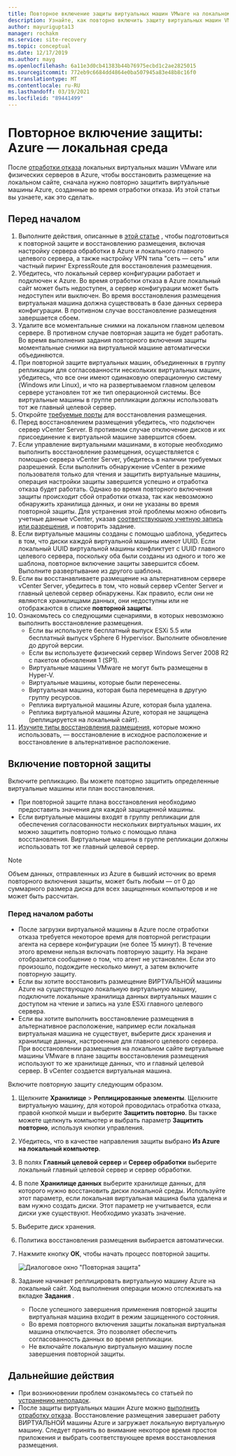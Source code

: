 ```yaml
---
title: Повторное включение защиты виртуальных машин VMware на локальном сайте с помощью Azure Site Recovery
description: Узнайте, как повторно включить защиту виртуальных машин VMware после отработки отказа в Azure с помощью Azure Site Recovery.
author: mayurigupta13
manager: rochakm
ms.service: site-recovery
ms.topic: conceptual
ms.date: 12/17/2019
ms.author: mayg
ms.openlocfilehash: 6a11e3d0cb41383b44b76975ecbd1c2ae2825015
ms.sourcegitcommit: 772eb9c6684dd4864e0ba507945a83e48b8c16f0
ms.translationtype: MT
ms.contentlocale: ru-RU
ms.lasthandoff: 03/19/2021
ms.locfileid: "89441499"
---
```

# <a name="reprotect-from-azure-to-on-premises"></a>Повторное включение защиты: Azure — локальная среда

После [отработки отказа](site-recovery-failover.md) локальных виртуальных машин VMware или физических серверов в Azure, чтобы восстановить размещение на локальном сайте, сначала нужно повторно защитить виртуальные машины Azure, созданные во время отработки отказа. Из этой статьи вы узнаете, как это сделать. 

## <a name="before-you-begin"></a>Перед началом

1. Выполните действия, описанные в [этой статье](vmware-azure-prepare-failback.md) , чтобы подготовиться к повторной защите и восстановлению размещения, включая настройку сервера обработки в Azure и локального главного целевого сервера, а также настройку VPN типа "сеть — сеть" или частный пиринг ExpressRoute для восстановления размещения.
2. Убедитесь, что локальный сервер конфигурации работает и подключен к Azure. Во время отработки отказа в Azure локальный сайт может быть недоступен, а сервер конфигурации может быть недоступен или выключен. Во время восстановления размещения виртуальная машина должна существовать в базе данных сервера конфигурации. В противном случае восстановление размещения завершается сбоем.
3. Удалите все моментальные снимки на локальном главном целевом сервере. В противном случае повторная защита не будет работать.  Во время выполнения задания повторного включения защиты моментальные снимки на виртуальной машине автоматически объединяются.
4. При повторной защите виртуальных машин, объединенных в группу репликации для согласованности нескольких виртуальных машин, убедитесь, что все они имеют одинаковую операционную систему (Windows или Linux), и что на развертываемом главном целевом сервере установлен тот же тип операционной системы. Все виртуальные машины в группе репликации должны использовать тот же главный целевой сервер.
5. Откройте [требуемые порты](vmware-azure-prepare-failback.md#ports-for-reprotectionfailback) для восстановления размещения.
6. Перед восстановлением размещения убедитесь, что подключен сервер vCenter Server. В противном случае отключение дисков и их присоединение к виртуальной машине завершится сбоем.
7. Если управление виртуальными машинами, в которые необходимо выполнить восстановление размещения, осуществляется с помощью сервера vCenter Server, убедитесь в наличии требуемых разрешений. Если выполнить обнаружение vCenter в режиме пользователя только для чтения и защитить виртуальные машины, операция настройки защиты завершится успешно и отработка отказа будет работать. Однако во время повторного включения защиты происходит сбой отработки отказа, так как невозможно обнаружить хранилища данных, и они не указаны во время повторной защиты. Для устранения этой проблемы можно обновить учетные данные vCenter, указав [соответствующую учетную запись или разрешения](vmware-azure-tutorial-prepare-on-premises.md#prepare-an-account-for-automatic-discovery), и повторить задание. 
8. Если виртуальные машины созданы с помощью шаблона, убедитесь в том, что диски каждой виртуальной машины имеют UUID. Если локальный UUID виртуальной машины конфликтует с UUID главного целевого сервера, поскольку оба были созданы из одного и того же шаблона, повторное включение защиты завершится сбоем. Выполните развертывание из другого шаблона.
9. Если вы восстанавливаете размещение на альтернативном сервере vCenter Server, убедитесь в том, что новый сервер vCenter Server и главный целевой сервер обнаружены. Как правило, если они не являются хранилищами данных, они недоступны или не отображаются в списке **повторной защиты**.
10. Ознакомьтесь со следующими сценариями, в которых невозможно выполнить восстановление размещения.
    - Если вы используете бесплатный выпуск ESXi 5.5 или бесплатный выпуск vSphere 6 Hypervisor. Выполните обновление до другой версии.
    - Если вы используете физический сервер Windows Server 2008 R2 с пакетом обновления 1 (SP1).
    - Виртуальные машины VMware не могут быть размещены в Hyper-V.
    - Виртуальные машины, которые были перенесены.
    - Виртуальная машина, которая была перемещена в другую группу ресурсов.
    - Реплика виртуальной машины Azure, которая была удалена.
    - Реплика виртуальной машины Azure, которая не защищена (реплицируется на локальный сайт).
10. [Изучите типы восстановления размещения](concepts-types-of-failback.md), которые можно использовать, — восстановление в исходное расположение и восстановление в альтернативное расположение.


## <a name="enable-reprotection"></a>Включение повторной защиты

Включите репликацию. Вы можете повторно защитить определенные виртуальные машины или план восстановления.

- При повторной защите плана восстановления необходимо предоставить значения для каждой защищенной машины.
- Если виртуальные машины входят в группу репликации для обеспечения согласованности нескольких виртуальных машин, их можно защитить повторно только с помощью плана восстановления. Виртуальные машины в группе репликации должны использовать тот же главный целевой сервер.

>[!NOTE]
>Объем данных, отправленных из Azure в бывший источник во время повторного включения защиты, может быть любым — от 0 до суммарного размера диска для всех защищенных компьютеров и не может быть рассчитан.

### <a name="before-you-start"></a>Перед началом работы

- После загрузки виртуальной машины в Azure после отработки отказа требуется некоторое время для повторной регистрации агента на сервере конфигурации (не более 15 минут). В течение этого времени нельзя включать повторную защиту. На экране отобразится сообщение о том, что агент не установлен. Если это произошло, подождите несколько минут, а затем включите повторную защиту.
- Если вы хотите восстановить размещение ВИРТУАЛЬНОЙ машины Azure на существующую локальную виртуальную машину, подключите локальные хранилища данных виртуальных машин с доступом на чтение и запись на узле ESXi главного целевого сервера.
- Если вы хотите выполнить восстановление размещения в альтернативное расположение, например если локальная виртуальная машина не существует, выберите диск хранения и хранилище данных, настроенные для главного целевого сервера. При восстановлении размещения на локальном сайте виртуальные машины VMware в плане защиты восстановления размещения используют то же хранилище данных, что и главный целевой сервер. В vCenter создается виртуальная машина.

Включите повторную защиту следующим образом.

1. Щелкните **Хранилище** > **Реплицированные элементы**. Щелкните виртуальную машину, для которой проводилась отработка отказа, правой кнопкой мыши и выберите **Защитить повторно**. Вы также можете щелкнуть компьютер и выбрать параметр **Защитить повторно**, используя кнопки управления.
2. Убедитесь, что в качестве направления защиты выбрано **Из Azure на локальный компьютер**.
3. В полях **Главный целевой сервер** и **Сервер обработки** выберите локальный главный целевой сервер и сервер обработки.  
4. В поле **Хранилище данных** выберите хранилище данных, для которого нужно восстановить диски локальной среды. Используйте этот параметр, если локальная виртуальная машина была удалена и вам нужно создать диски. Этот параметр не учитывается, если диски уже существуют. Необходимо указать значение.
5. Выберите диск хранения.
6. Политика восстановления размещения выбирается автоматически.
7. Нажмите кнопку **ОК**, чтобы начать процесс повторной защиты.

    ![Диалоговое окно "Повторная защита"](./media/vmware-azure-reprotect/reprotectinputs.png)
    
8. Задание начинает реплицировать виртуальную машину Azure на локальный сайт. Ход выполнения операции можно отслеживать на вкладке **Задания** .
    - После успешного завершения применения повторной защиты виртуальная машина входит в режим защищенного состояния.
    - Во время повторного включения защиты локальная виртуальная машина отключается. Это позволяет обеспечить согласованность данных во время репликации.
    - Не включайте локальную виртуальную машину после завершения повторной защиты.
   

## <a name="next-steps"></a>Дальнейшие действия

- При возникновении проблем ознакомьтесь со статьей по [устранению неполадок](vmware-azure-troubleshoot-failback-reprotect.md).
- После защиты виртуальных машин Azure можно [выполнить отработку отказа](vmware-azure-failback.md). Восстановление размещения завершает работу ВИРТУАЛЬНОЙ машины Azure и загружает локальную виртуальную машину. Следует принять во внимание некоторое время простоя приложения и выбрать соответствующее время восстановления размещения.


